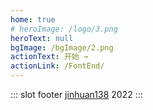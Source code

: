 ```yaml
---
home: true
# heroImage: /logo/3.png
heroText: null
bgImage: /bgImage/2.png
actionText: 开始 →
actionLink: /FontEnd/
---
```

::: slot footer
[jinhuan138](https://github.com/jinhuan138/jinhuan138) 2022
:::

<script>
export default {
  
}
</script>
